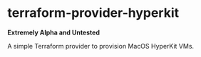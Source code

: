 # terraform-provider-hyperkit

**Extremely Alpha and Untested**

A simple Terraform provider to provision MacOS HyperKit VMs.
